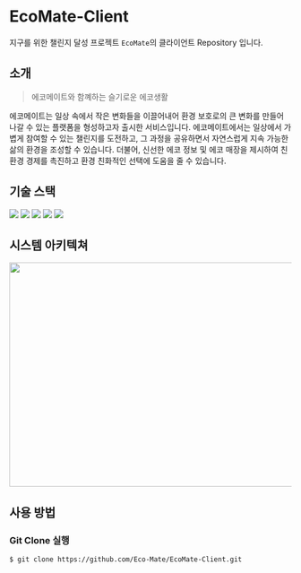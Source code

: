 # EcoMate-Client
지구를 위한 챌린지 달성 프로젝트 `EcoMate`의 클라이언트 Repository 입니다.
## 소개
> 에코메이트와 함꼐하는 슬기로운 에코생활

에코메이트는 일상 속에서 작은 변화들을 이끌어내어 환경 보호로의 큰 변화를 만들어 나갈 수 있는 플랫폼을 형성하고자 출시한 서비스입니다.
에코메이트에서는 일상에서 가볍게 참여할 수 있는 챌린지를 도전하고, 그 과정을 공유하면서 자연스럽게 지속 가능한 삶의 환경을 조성할 수 있습니다. 더불어, 신선한 에코 정보 및 에코 매장을 제시하여 친환경 경제를 촉진하고 환경 친화적인 선택에 도움을 줄 수 있습니다.

## 기술 스택

<img src="https://img.shields.io/badge/Kotlin-7F52FF?style=flat-square&logo=Kotlin&logoColor=white"> <img src="https://img.shields.io/badge/Android Studio-3DDC84?style=flat-square&logo=Android Studio&logoColor=white"> <img src="https://img.shields.io/badge/Retrofit-D20A0A?style=flat-square&logoColor=white"> <img src="https://img.shields.io/badge/OkHttp-2C5BB4?style=flat-square&logoColor=white"> <img src="https://img.shields.io/badge/Glide-007054?style=flat-square&logoColor=white">

## 시스템 아키텍쳐
<center> <img src="https://user-images.githubusercontent.com/75007765/266243046-6d28c739-8457-48ca-82f6-7edf9b11c09e.png" width="600px" height="400px"> </center>

## 사용 방법

### Git Clone 실행
```shell
$ git clone https://github.com/Eco-Mate/EcoMate-Client.git
```
